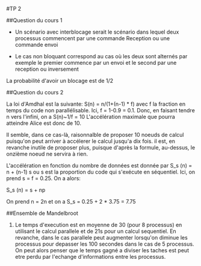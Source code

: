 #TP 2

##Question du cours 1

* Un scénario avec interblocage serait le scénario dans lequel deux processus commencent par une commande Reception ou une commande envoi

* Le cas non bloquant correspond au cas où les deux sont alternés par exemple le premier commence par un envoi et le second par une reception ou inversement 

La probabilité d'avoir un blocage est de 1/2

##Question du cours 2

La loi d'Amdhal est la suivante:
S(n) = n/(1+(n-1) * f) avec f la fraction en temps du code non parallélisable. 
Ici, f = 1-0.9 = 0.1. Donc, en faisant tendre n vers l'infini, on a
S(n)~1/f = 10
L'accélération maximale que pourra atteindre Alice est donc de 10.

Il semble, dans ce cas-là, raisonnalble de proposer 10 noeuds de calcul puisqu'on peut arriver à accélerer le calcul jusqu'a dix fois. il est, en revanche inutile de proposer plus, puisque d'après la formule, au-dessus, le onzième noeud ne servira à rien.

L'accélération en fonction du nombre de données est donnée par S_s (n) = n + (n-1) s ou s est la proportion du code qui s'exécute en séquentiel. Ici, on prend s = f = 0.25. On a alors:

S_s (n) = s + np

On prend n = 2n et on a S_s = 0.25 + 2 * 3.75 = 7.75



##Ensemble de Mandelbroot

1. Le temps d'execution est en moyenne de 30 (pour 8 processus) en utilisant le calcul parallele et de 21s pour un calcul sequentiel. En revanche, dans le cas parallele peut augmenter lorsqu'on diminue les processus pour depasser les 100 secondes dans le cas de 5 processus. 
On peut alors penser que le temps gagné a diviser les taches est peut etre perdu par l'echange d'informations entre les processus.
